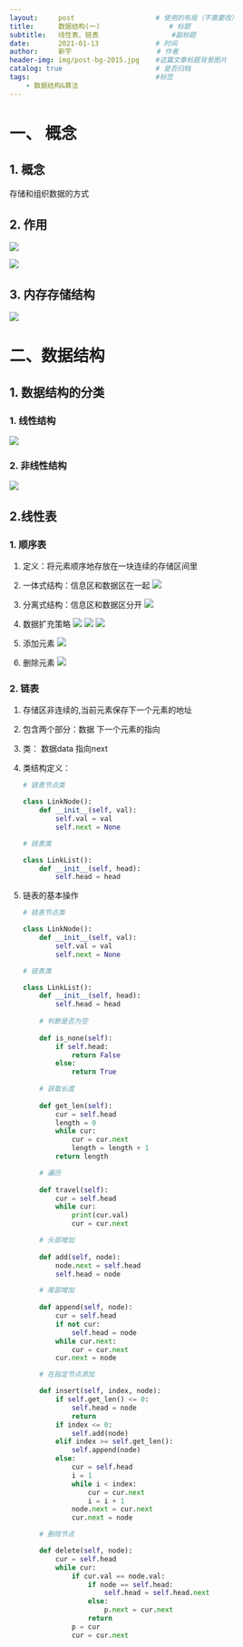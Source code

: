 ```yaml
---
layout:     post                    # 使用的布局（不需要改）
title:      数据结构(一)   				# 标题 
subtitle:   线性表、链表					#副标题
date:       2021-01-13              # 时间
author:     新宇                     # 作者
header-img: img/post-bg-2015.jpg    #这篇文章标题背景图片
catalog: true                       # 是否归档
tags:                               #标签
    - 数据结构&算法
---
```

# 一、 概念
## 1. 概念
存储和组织数据的方式
## 2. 作用

![](https://tva1.sinaimg.cn/large/008eGmZEly1gmm3j4vgq1j318a0ju12n.jpg)

![](https://tva1.sinaimg.cn/large/008eGmZEly1gmm3kw6y1vj313y0eun10.jpg)

## 3. 内存存储结构
![](https://tva1.sinaimg.cn/large/008eGmZEly1gmm484zwfpj310e0ko43h.jpg)

# 二、数据结构
## 1. 数据结构的分类
### 1. 线性结构
![](https://tva1.sinaimg.cn/large/008eGmZEly1gmm4ffe48cj30wk0l644o.jpg)
### 2. 非线性结构
![](https://tva1.sinaimg.cn/large/008eGmZEly1gmm4fgevb9j30ty0lcqa3.jpg)

## 2.线性表

### 1. 顺序表
1. 定义：将元素顺序地存放在一块连续的存储区间里
2. 一体式结构：信息区和数据区在一起
	![](https://tva1.sinaimg.cn/large/008eGmZEly1gmm4tphfysj31960j8n4u.jpg)

3. 分离式结构：信息区和数据区分开
	![](https://tva1.sinaimg.cn/large/008eGmZEly1gmm4q4dms1j30u40j4q6c.jpg)

4. 数据扩充策略
	![](https://tva1.sinaimg.cn/large/008eGmZEly1gmm68mb06yj30ym0j8te1.jpg)
	![](https://tva1.sinaimg.cn/large/008eGmZEly1gmm6a3l9j7j31360bgjv3.jpg)
	![](https://tva1.sinaimg.cn/large/008eGmZEly1gmm6de0mm4j30x80bigpg.jpg)

5. 添加元素
	![](https://tva1.sinaimg.cn/large/008eGmZEly1gmm6nopkxmj30v00iydl5.jpg)
	
6. 删除元素
	![](https://tva1.sinaimg.cn/large/008eGmZEly1gmm6nqedrpj30v00jgte1.jpg)

### 2. 链表
1. 存储区非连续的,当前元素保存下一个元素的地址
2. 包含两个部分：数据 下一个元素的指向
3. 类： 数据data 指向next
4. 类结构定义：

	```python
	# 链表节点类

	class LinkNode():
	    def __init__(self, val):
	        self.val = val
	        self.next = None

	# 链表类

	class LinkList():
	    def __init__(self, head):
	        self.head = head

	```

5. 链表的基本操作

	```python
	# 链表节点类

	class LinkNode():
	    def __init__(self, val):
	        self.val = val
	        self.next = None

	# 链表类

	class LinkList():
	    def __init__(self, head):
	        self.head = head
	        
	    # 判断是否为空
	    
	    def is_none(self):
	        if self.head:
	            return False
	        else:
	            return True
	        
	    # 获取长度
	    
	    def get_len(self):
	        cur = self.head
	        length = 0
	        while cur:
	            cur = cur.next
	            length = length + 1
	        return length

	    # 遍历
	    
	    def travel(self):
	        cur = self.head
	        while cur:
	            print(cur.val)
	            cur = cur.next

	    # 头部增加
	    
	    def add(self, node):
	        node.next = self.head
	        self.head = node

	    # 尾部增加
	    
	    def append(self, node):
	        cur = self.head
	        if not cur:
	            self.head = node
	        while cur.next:
	            cur = cur.next
	        cur.next = node

	    # 在指定节点添加

	    def insert(self, index, node):
	        if self.get_len() <= 0:
	            self.head = node
	            return
	        if index <= 0:
	            self.add(node)
	        elif index >= self.get_len():
	            self.append(node)
	        else:
	            cur = self.head
	            i = 1
	            while i < index:
	                cur = cur.next
	                i = i + 1
	            node.next = cur.next
	            cur.next = node

		# 删除节点

	    def delete(self, node):
	        cur = self.head
	        while cur:
	            if cur.val == node.val:
	                if node == self.head:
	                    self.head = self.head.next
	                else:
	                    p.next = cur.next
	                return
	            p = cur
	            cur = cur.next
	```

